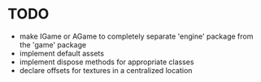 # TODO

- make IGame or AGame to completely separate 'engine' package from the 'game' package
- implement default assets
- implement dispose methods for appropriate classes
- declare offsets for textures in a centralized location
